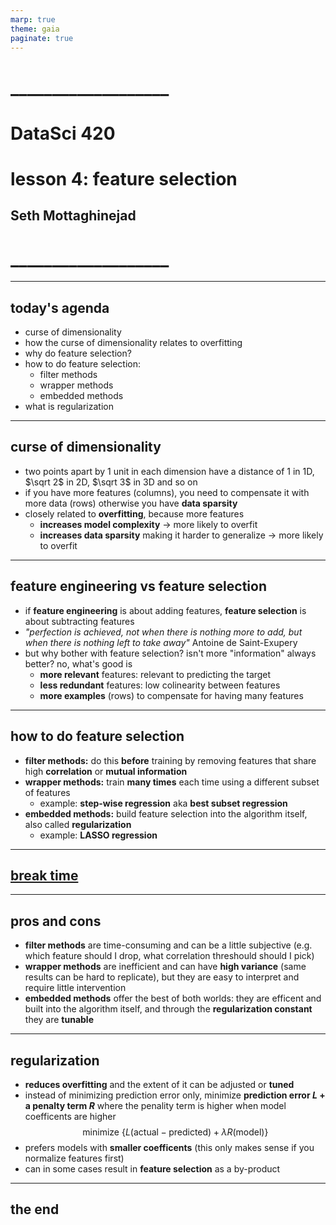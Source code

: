 ```yaml
---
marp: true
theme: gaia
paginate: true
---
```


<!-- #4C2E84 -->
<!-- ![bg right w:600](images/uw_pce_logo.jpg) -->

<!-- _backgroundColor: #0473cf; -->
<!-- _color: white -->

# ___________________
# DataSci 420
# lesson 4: feature selection
## Seth Mottaghinejad
# ___________________

[DataSci 420]: https://www.pce.uw.edu/certificates/data-science
[break time]: https://www.google.com/search?q=online+timer
[lab time]: https://www.google.com/search?q=online+timer

----------------------------------------------------------------

## today's agenda

- curse of dimensionality
- how the curse of dimensionality relates to overfitting
- why do feature selection?
- how to do feature selection:
  - filter methods
  - wrapper methods
  - embedded methods
- what is regularization

----------------------------------------------------------------

## curse of dimensionality

- two points apart by 1 unit in each dimension have a distance of 1 in 1D, $\sqrt 2$ in 2D, $\sqrt 3$ in 3D and so on
- if you have more features (columns), you need to compensate it with more data (rows) otherwise you have **data sparsity**
- closely related to **overfitting**, because more features 
  - **increases model complexity** $\rightarrow$ more likely to overfit
  - **increases data sparsity** making it harder to generalize $\rightarrow$ more likely to overfit

----------------------------------------------------------------

## feature engineering vs feature selection

- if **feature engineering** is about adding features, **feature selection** is about subtracting features
- *"perfection is achieved, not when there is nothing more to add, but when there is nothing left to take away"* Antoine de Saint-Exupery
- but why bother with feature selection? isn't more "information" always better? no, what's good is
  - **more relevant** features: relevant to predicting the target
  - **less redundant** features: low colinearity between features
  - **more examples** (rows) to compensate for having many features

----------------------------------------------------------------

## how to do feature selection

- **filter methods:** do this **before** training by removing features that share high **correlation** or **mutual information**
- **wrapper methods:** train **many times** each time using a different subset of features
  - example: **step-wise regression** aka **best subset regression**
- **embedded methods:** build feature selection into the algorithm itself, also called **regularization**
  - example: **LASSO regression**

----------------------------------------------------------------

<!-- _class: lead -->
## [break time]

----------------------------------------------------------------

## pros and cons

- **filter methods** are time-consuming and can be a little subjective (e.g. which feature should I drop, what correlation threshould should I pick)
- **wrapper methods** are inefficient and can have **high variance** (same results can be hard to replicate), but they are easy to interpret and require little intervention
- **embedded methods** offer the best of both worlds: they are efficent and built into the algorithm itself, and through the **regularization constant** they are **tunable**

----------------------------------------------------------------

## regularization

- **reduces overfitting** and the extent of it can be adjusted or **tuned**
- instead of minimizing prediction error only, minimize **prediction error $L$ + a penalty term $R$** where the penality term is higher when model coefficents are higher
$$ \text{minimize } \{ L(\text{actual} - \text{predicted}) + \lambda R(\text{model}) \} $$
- prefers models with **smaller coefficents** (this only makes sense if you normalize features first)
- can in some cases result in **feature selection** as a by-product

----------------------------------------------------------------

<!-- _class: lead -->
## the end

